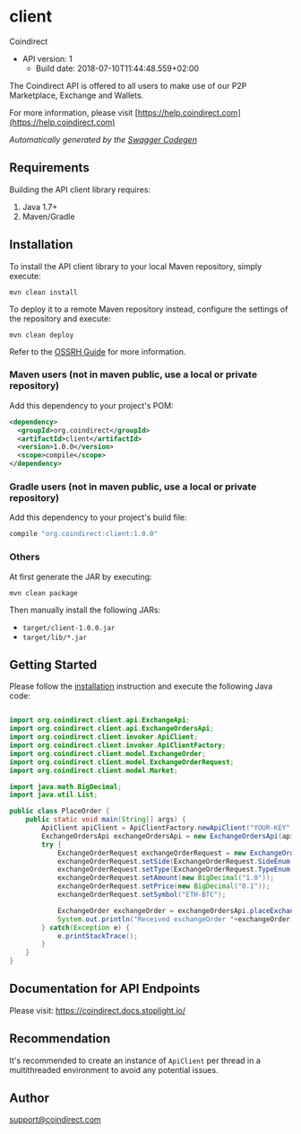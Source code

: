# client

Coindirect
- API version: 1
  - Build date: 2018-07-10T11:44:48.559+02:00

The Coindirect API is offered to all users to make use of our P2P Marketplace, Exchange and Wallets.

  For more information, please visit [https://help.coindirect.com](https://help.coindirect.com)

*Automatically generated by the [Swagger Codegen](https://github.com/swagger-api/swagger-codegen)*


## Requirements

Building the API client library requires:
1. Java 1.7+
2. Maven/Gradle

## Installation

To install the API client library to your local Maven repository, simply execute:

```shell
mvn clean install
```

To deploy it to a remote Maven repository instead, configure the settings of the repository and execute:

```shell
mvn clean deploy
```

Refer to the [OSSRH Guide](http://central.sonatype.org/pages/ossrh-guide.html) for more information.

### Maven users (not in maven public, use a local or private repository)

Add this dependency to your project's POM:

```xml
<dependency>
  <groupId>org.coindirect</groupId>
  <artifactId>client</artifactId>
  <version>1.0.0</version>
  <scope>compile</scope>
</dependency>
```

### Gradle users (not in maven public, use a local or private repository)

Add this dependency to your project's build file:

```groovy
compile "org.coindirect:client:1.0.0"
```

### Others

At first generate the JAR by executing:

```shell
mvn clean package
```

Then manually install the following JARs:

* `target/client-1.0.0.jar`
* `target/lib/*.jar`

## Getting Started

Please follow the [installation](#installation) instruction and execute the following Java code:

```java

import org.coindirect.client.api.ExchangeApi;
import org.coindirect.client.api.ExchangeOrdersApi;
import org.coindirect.client.invoker.ApiClient;
import org.coindirect.client.invoker.ApiClientFactory;
import org.coindirect.client.model.ExchangeOrder;
import org.coindirect.client.model.ExchangeOrderRequest;
import org.coindirect.client.model.Market;

import java.math.BigDecimal;
import java.util.List;

public class PlaceOrder {
    public static void main(String[] args) {
        ApiClient apiClient = ApiClientFactory.newApiClient("YOUR-KEY", "YOUR-SECRET");
        ExchangeOrdersApi exchangeOrdersApi = new ExchangeOrdersApi(apiClient);
        try {
            ExchangeOrderRequest exchangeOrderRequest = new ExchangeOrderRequest();
            exchangeOrderRequest.setSide(ExchangeOrderRequest.SideEnum.BUY);
            exchangeOrderRequest.setType(ExchangeOrderRequest.TypeEnum.LIMIT);
            exchangeOrderRequest.setAmount(new BigDecimal("1.0"));
            exchangeOrderRequest.setPrice(new BigDecimal("0.1"));
            exchangeOrderRequest.setSymbol("ETH-BTC");

            ExchangeOrder exchangeOrder = exchangeOrdersApi.placeExchangeOrder(exchangeOrderRequest);
            System.out.println("Received exchangeOrder "+exchangeOrder);
        } catch(Exception e) {
            e.printStackTrace();
        }
    }
}


```

## Documentation for API Endpoints

Please visit: https://coindirect.docs.stoplight.io/

## Recommendation

It's recommended to create an instance of `ApiClient` per thread in a multithreaded environment to avoid any potential issues.

## Author

support@coindirect.com

